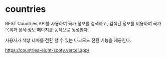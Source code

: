# countries

REST Countries API를 사용하여 국가 정보를 검색하고,
검색된 정보를 이용하여 국가 목록과 상세 정보 페이지를 동적으로 생성한다.

사용자가 색상 테마를 전환 할 수 있는 다크모드 전환 기능을 제공한다.

https://countries-eight-sooty.vercel.app/
